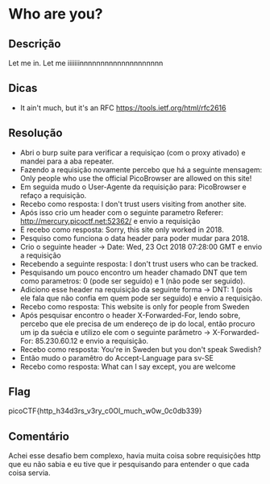 # Who are you?

## Descrição 
Let me in. Let me iiiiiiinnnnnnnnnnnnnnnnnnnn

## Dicas

* It ain't much, but it's an RFC https://tools.ietf.org/html/rfc2616

## Resolução 

* Abri o burp suite para verificar a requisiçao (com o proxy ativado) e mandei para a aba repeater.
* Fazendo a requisição novamente percebo que há a seguinte mensagem: Only people who use the official PicoBrowser are allowed on this site!
* Em seguida mudo o User-Agente da requisição para: PicoBrowser e refaço a requisição.
* Recebo como resposta: I don&#39;t trust users visiting from another site.
* Após isso crio um header com o seguinte parametro Referer: http://mercury.picoctf.net:52362/ e envio a requisição
* E recebo como resposta: Sorry, this site only worked in 2018.
* Pesquiso como funciona o data header para poder mudar para 2018.
* Crio o seguinte header -> Date: Wed, 23 Oct 2018 07:28:00 GMT e envio a requisição
* Recebendo a seguinte resposta: I don&#39;t trust users who can be tracked.
* Pesquisando um pouco encontro um header chamado DNT que tem como parametros: 0 (pode ser seguido) e 1 (não pode ser seguido).
* Adiciono esse header na requisição da seguinte forma -> DNT: 1 (pois ele fala que não confia em quem pode ser seguido) e envio a requisição.
* Recebo como resposta: This website is only for people from Sweden
* Após pesquisar encontro o header X-Forwarded-For, lendo sobre, percebo que ele precisa de um endereço de ip do local, então procuro um ip da suécia e utilizo ele com o seguinte parâmetro -> X-Forwarded-For: 
	85.230.60.12 e envio a requisição.
* Recebo como resposta: You&#39;re in Sweden but you don&#39;t speak Swedish?
* Então mudo o paramêtro do Accept-Language para sv-SE
* Recebo como resposta: What can I say except, you are welcome

## Flag
picoCTF{http_h34d3rs_v3ry_c0Ol_much_w0w_0c0db339}

## Comentário 
Achei esse desafio bem complexo, havia muita coisa sobre requisições http que eu não sabia e eu tive que ir pesquisando para entender o que cada coisa servia. 
